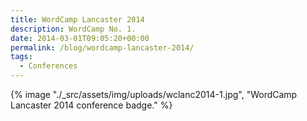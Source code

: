 ```yaml
---
title: WordCamp Lancaster 2014
description: WordCamp No. 1.
date: 2014-03-01T09:05:20+00:00
permalink: /blog/wordcamp-lancaster-2014/
tags:
  - Conferences
---
```


{% image "./_src/assets/img/uploads/wclanc2014-1.jpg", "WordCamp Lancaster 2014 conference badge." %}

